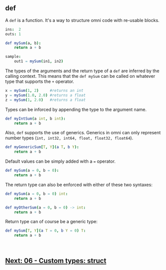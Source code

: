 ## def

A `def` is a function. It's a way to structure omni code with re-usable blocks.

```nim
ins:  2
outs: 1

def mySum(a, b):
    return a + b

sample:
    out1 = mySum(in1, in2)
```

The types of the arguments and the return type of a `def` are inferred by the calling context. This means that the `def mySum` can be called on whatever type that supports the `+` operator.

```nim
x = mySum(1, 2)     #returns an int
y = mySum(1.0, 2.0) #returns a float
z = mySum(1, 2.0)   #returns a float
```

Types can be inforced by appending the type to the argument name.

```nim
def myIntSum(a int, b int):
    return a + b
```

Also, `def` supports the use of generics. Generics in omni can only represent number types (`int, int32, int64, float, float32, float64`).

```nim
def myGenericSum[T, Y](a T, b Y):
    return a + b
```

Default values can be simply added with a `=` operator.

```nim
def mySum(a = 0, b = 0):
    return a + b
```

The return type can also be enforced with either of these two syntaxes:

```nim
def mySum(a = 0, b = 0) int:
    return a + b

def myOtherSum(a = 0, b = 0) -> int:
    return a + b
```

Return type can of course be a generic type:

```nim
def mySum[T, Y](a T = 0, b Y = 0) T:
    return a + b
```

<br>

## [Next: 06 - Custom types: struct](06_struct.md)